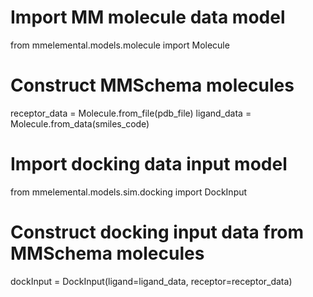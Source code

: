 # Import MM molecule data model
from mmelemental.models.molecule import Molecule

# Construct MMSchema molecules
receptor_data   = Molecule.from_file(pdb_file)
ligand_data     = Molecule.from_data(smiles_code)

# Import docking data input model
from mmelemental.models.sim.docking import DockInput

# Construct docking input data from MMSchema molecules
dockInput = DockInput(ligand=ligand_data, receptor=receptor_data)